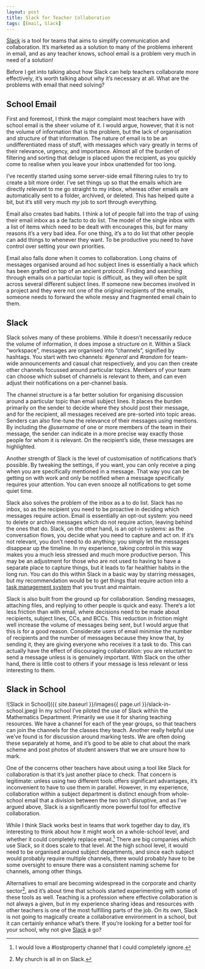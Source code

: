 ```yaml
---
layout: post
title: Slack for Teacher Collaboration
tags: [Email, Slack]
---
```


[Slack](https://slack.com/) is a tool for teams that aims to simplify communication and collaboration. It’s marketed as a solution to many of the problems inherent in email, and as any teacher knows, school email is a problem very much in need of a solution!

Before I get into talking about how Slack can help teachers collaborate more effectively, it’s worth talking about why it’s necessary at all. What are the problems with email that need solving?

## School Email
First and foremost, I think the major complaint most teachers have with school email is the sheer volume of it. I would argue, however, that it is not the volume of information that is the problem, but the lack of organisation and structure of that information. The nature of email is to be an undifferentiated mass of stuff, with messages which vary greatly in terms of their relevance, urgency, and importance. Almost all of the burden of filtering and sorting that deluge is placed upon the recipient, as you quickly come to realise when you leave your inbox unattended for too long. 

I’ve recently started using some server-side email filtering rules to try to create a bit more order. I’ve set things up so that the emails which are directly relevant to me go straight to my inbox, whereas other emails are automatically sent to a folder, archived, or deleted. This has helped quite a bit, but it’s still very much *my* job to sort through everything.

Email also creates bad habits. I think a lot of people fall into the trap of using their email inbox as a de facto to do list. The model of the single inbox with a list of items which need to be dealt with encourages this, but for many reasons it’s a very bad idea. For one thing, it’s a to do list that other people can add things to whenever they want. To be productive you need to have control over setting your own priorities.

Email also falls done when it comes to collaboration. Long chains of messages organised around ad hoc subject lines is essentially a hack which has been grafted on top of an ancient protocol. Finding and searching through emails on a particular topic is difficult, as they will often be split across several different subject lines. If someone new becomes involved in a project and they were not one of the original recipients of the emails, someone needs to forward the whole messy and fragmented email chain to them. 

## Slack
Slack solves many of these problems. While it doesn’t necessarily reduce the volume of information, it does impose a structure on it. Within a Slack “workspace”, messages are organised into “channels”, signified by hashtags. You start with two channels: _\#general_ and _\#random_ for team-wide announcements and casual chat respectively, and you can then create other channels focussed around particular topics. Members of your team can choose which subset of channels is relevant to them, and can even adjust their notifications on a per-channel basis. 

The channel structure is a far better solution for organising discussion around a particular topic than email subject lines. It places the burden primarily on the sender to decide where they should post their message, and for the recipient, all messages received are pre-sorted into topic areas. Senders can also fine-tune the relevance of their messages using mentions. By including the _@username_ of one or more members of the team in their message, the sender can indicate in a more precise way exactly those people for whom it is relevant. On the recipient’s side, these messages are highlighted. 

Another strength of Slack is the level of customisation of notifications that’s possible. By tweaking the settings, if you want, you can only receive a ping when you are specifically mentioned in a message. That way you can be getting on with work and only be notified when a message specifically requires your attention. You can even snooze all notifications to get some quiet time.

Slack also solves the problem of the inbox as a to do list. Slack has no inbox, so as the recipient you need to be proactive in deciding which messages require action. Email is essentially an opt-out system: you need to delete or archive messages which do not require action, leaving behind the ones that do. Slack, on the other hand, is an opt-in systems: as the conversation flows, you decide what you need to capture and act on. If it’s not relevant, you don’t need to do anything: you simply let the messages disappear up the timeline. In my experience, taking control in this way makes you a much less stressed and much more productive person. This may be an adjustment for those who are not used to having to have a separate place to capture things, but it leads to far healthier habits in the long run. You can do this within Slack in a basic way by starring messages, but my recommendation would be to get things that require action into a [task management system](https://en.wikipedia.org/wiki/Getting_Things_Done) that you trust and maintain. 

Slack is also built from the ground up for collaboration. Sending messages, attaching files, and replying to other people is quick and easy. There‘s a lot less friction than with email, where decisions need to be made about recipients, subject lines, CCs, and BCCs. This reduction in friction might well increase the volume of messages being sent, but I would argue that this is for a good reason. Considerate users of email minimise the number of recipients and the number of messages because they know that, by sending it, they are giving everyone who receives it a task to do. This can actually have the effect of discouraging collaboration: you are reluctant to send a message unless is is genuinely important. With Slack on the other hand, there is little cost to others if your message is less relevant or less interesting to them.

## Slack in School
![Slack in School]({{ site.baseurl }}/images{{ page.url }}/slack-in-school.jpeg)
In my school I’ve piloted the use of Slack within the Mathematics Department. Primarily we use it for sharing teaching resources. We have a channel for each of the year groups, so that teachers can join the channels for the classes they teach. Another really helpful use we’ve found is for discussion around marking tests. We are often doing these separately at home, and it’s good to be able to chat about the mark scheme and post photos of student answers that we are unsure how to mark. 

One of the concerns other teachers have about using a tool like Slack for collaboration is that it’s just another place to check. That concern is legitimate: unless using two different tools offers significant advantages, it’s inconvenient to have to use them in parallel. However, in my experience, collaboration within a subject department is distinct enough from whole-school email that a division between the two isn’t disruptive, and as I’ve argued above, Slack is a significantly more powerful tool for effective collaboration. 

While I think Slack works best in teams that work together day to day, it’s interesting to think about how it might work on a whole-school level, and whether it could completely replace email.[^1] There are big companies which use Slack, so it does scale to that level. At the high school level, it would need to be organised around subject departments, and since each subject would probably require multiple channels, there would probably have to be some oversight to ensure there was a consistent naming scheme for channels, among other things.

Alternatives to email are becoming widespread in the corporate and charity sector[^2], and it’s about time that schools started experimenting with some of these tools as well. Teaching is a profession where effective collaboration is not always a given, but in my experience sharing ideas and resources with other teachers is one of the most fulfilling parts of the job. On its own, Slack is not going to magically create a collaborative environment in a school, but it can certainly enhance what’s there. If you’re looking for a better tool for your school, why not give [Slack](https://slack.com/ "Slack") a go?

[^1]:	I would love a #lostproperty channel that I could completely ignore.

[^2]:	My church is all in on Slack.